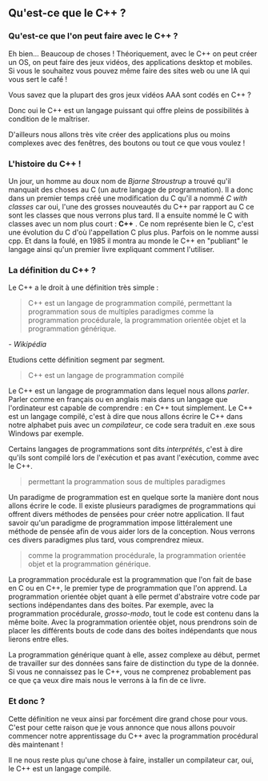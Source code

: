 ## Qu'est-ce que le C++ ?

### Qu'est-ce que l'on peut faire avec le C++ ?

Eh bien... Beaucoup de choses ! Théoriquement, avec le C++ on peut créer un OS,
on peut faire des jeux vidéos, des applications desktop et mobiles. Si vous
le souhaitez vous pouvez même faire des sites web ou une IA qui vous sert le
café !

Vous savez que la plupart des gros jeux vidéos AAA sont codés en C++ ?

Donc oui le C++ est un langage puissant qui offre pleins de possibilités à
condition de le maîtriser.

D'ailleurs nous allons très vite créer des applications plus ou moins complexes
avec des fenêtres, des boutons ou tout ce que vous voulez !

### L'histoire du C++ !

Un jour, un homme au doux nom de *Bjarne Stroustrup* a trouvé qu'il manquait des
choses au C (un autre langage de programmation). Il a donc dans un premier temps
créé une modification du C qu'il a nommé *C with classes* car oui, l'une des
grosses nouveautés du C++ par rapport au C ce sont les classes que nous verrons
plus tard. Il a ensuite nommé le C with classes avec un nom plus court : **C++**
. Ce nom représente bien le C, c'est une évolution du C d'où l'appellation
C plus plus. Parfois on le nomme aussi cpp. Et dans la foulé, en 1985 il montra
au monde le C++ en "publiant" le langage ainsi qu'un premier livre expliquant
comment l'utiliser.

### La définition du C++ ?

Le C++ a le droit à une définition très simple :

> C++ est un langage de programmation compilé, permettant la programmation sous 
de multiples paradigmes comme la programmation procédurale, la programmation 
orientée objet et la programmation générique.
 
*- Wikipédia*

Etudions cette définition segment par segment.

> C++ est un langage de programmation compilé

Le C++ est un langage de programmation dans lequel nous allons *parler*. Parler
comme en français ou en anglais mais dans un langage que l'ordinateur est
capable de comprendre : en C++ tout simplement. Le C++ est un langage compilé,
c'est à dire que nous allons écrire le C++ dans notre alphabet puis avec un
*compilateur*, ce code sera traduit en .exe sous Windows par exemple.

Certains langages de programmations sont dits *interprétés*, c'est à dire
qu'ils sont compilé lors de l'exécution et pas avant l'exécution, comme avec le
C++.

> permettant la programmation sous de multiples paradigmes

Un paradigme de programmation est en quelque sorte la manière dont nous allons
écrire le code. Il existe plusieurs paradigmes de programmations qui offrent
divers méthodes de pensées pour créer notre application. Il faut savoir qu'un
paradigme de programmation impose littéralement une méthode de pensée afin de
vous aider lors de la conception. Nous verrons ces divers paradigmes plus tard,
vous comprendrez mieux.

> comme la programmation procédurale, la programmation orientée objet et la
programmation générique.

La programmation procédurale est la programmation que l'on fait de base en C ou
en C++, le premier type de programmation que l'on apprend. La programmation
orientée objet quant à elle permet d'abstraire votre code par sections
indépendantes dans des boites. Par exemple, avec la programmation procédurale,
*grosso-modo*, tout le code est contenu dans la même boite. Avec la
programmation orientée objet, nous prendrons soin de placer les différents bouts
de code dans des boites indépendants que nous lierons entre elles.

La programmation générique quant à elle, assez complexe au début, permet
de travailler sur des données sans faire de distinction du type de la donnée.
Si vous ne connaissez pas le C++, vous ne comprenez probablement pas ce que ça
veux dire mais nous le verrons à la fin de ce livre.

### Et donc ?

Cette définition ne veux ainsi par forcément dire grand chose pour vous. C'est
pour cette raison que je vous annonce que nous allons pouvoir commencer notre
apprentissage du C++ avec la programmation procédural dès maintenant !

Il ne nous reste plus qu'une chose à faire, installer un compilateur car, oui,
le C++ est un langage compilé.
